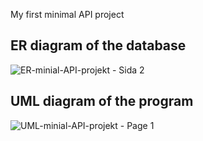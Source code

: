 ﻿My first minimal API project
 ## ER diagram of the database
![ER-minial-API-projekt - Sida 2](https://github.com/mmxzps/Lab3-Mini-Projekt/assets/99285003/542979ce-4f24-4b5b-902e-450d1cb5048f)
## UML diagram of the program
![UML-minial-API-projekt - Page 1](https://github.com/mmxzps/Lab3-Mini-Projekt/assets/99285003/d3b6ac19-d130-405a-948f-73e30c8fd0f6)





